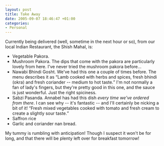 ```yaml
---
layout: post
title: Take Away
date: 2005-09-07 18:46:47 +01:00
categories:
- Personal
---
```

Currently being delivered (well, sometime in the next hour or so), from our local Indian Restaurant, the Shish Mahal, is:

<ul>
  <li>Vegetable Pakora.</li>
  <li>Mushroom Pakora.  The dips that come with the pakora are particularly lovely from here.  I've never tried the mushroom pakora before...</li>
  <li>Nawabi Bhindi Gosht.  We've had this one a couple of times before.  The menu describes it as <q>Lamb cooked with herbs and spices, fresh bhindi (okra) and fresh coriander -- medium to hot taste.</q>  I'm not normally a fan of lady's fingers, but they're pretty good in this one, and the sauce is just wonderful.  Just the right spiciness.</li>
  <li>Sabzi Pasanda.  Annabel has had this dish <em>every time we've ordered from there</em>.  I can see why -- it's fantastic -- and I'll certainly be nicking a bit of it!  <q>Fresh mixed vegetables cooked with tomato and fresh cream to create a slightly sour taste.</q></li>
  <li>Saffron rice</li>
  <li>Garlic and coriander nan bread.</li>
</ul>

My tummy is rumbling with anticipation!  Though I suspect it won't be for long, and that there will be plenty left over for breakfast tomorrow!
